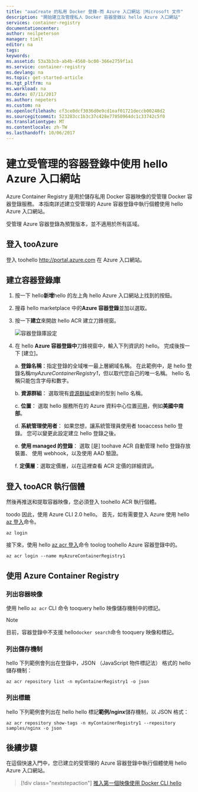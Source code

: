 ```yaml
---
title: "aaaCreate 的私用 Docker 登錄-而 Azure 入口網站 |Microsoft 文件"
description: "開始建立及管理私人 Docker 容器登錄以 hello Azure 入口網站"
services: container-registry
documentationcenter: 
author: neilpeterson
manager: timlt
editor: na
tags: 
keywords: 
ms.assetid: 53a3b3cb-ab4b-4560-bc00-366e2759f1a1
ms.service: container-registry
ms.devlang: na
ms.topic: get-started-article
ms.tgt_pltfrm: na
ms.workload: na
ms.date: 07/11/2017
ms.author: nepeters
ms.custom: na
ms.openlocfilehash: cf3ce0dcf3036d0e9cd1eaf01721deccb00248d2
ms.sourcegitcommit: 523283cc1b3c37c428e77850964dc1c33742c5f0
ms.translationtype: MT
ms.contentlocale: zh-TW
ms.lasthandoff: 10/06/2017
---
```

# <a name="create-a-managed-container-registry-using-hello-azure-portal"></a>建立受管理的容器登錄中使用 hello Azure 入口網站

Azure Container Registry 是用於儲存私用 Docker 容器映像的受管理 Docker 容器登錄服務。 本指南詳述建立受管理的 Azure 容器登錄中執行個體使用 hello Azure 入口網站。

受管理 Azure 容器登錄為預覽版本，並不適用於所有區域。

## <a name="log-in-tooazure"></a>登入 tooAzure

登入 toohello http://portal.azure.com 在 Azure 入口網站。

## <a name="create-a-container-registry"></a>建立容器登錄庫

1. 按一下 hello**新增**hello 的左上角 hello Azure 入口網站上找到的按鈕。

2. 搜尋 hello marketplace 中的**Azure 容器登錄**並加以選取。

3. 按一下**建立**來開啟 hello ACR 建立刀鋒視窗。

    ![容器登錄庫設定](./media/container-registry-get-started-portal/managed-container-registry-settings.png)

4. 在 hello **Azure 容器登錄中**刀鋒視窗中，輸入下列資訊的 hello。 完成後按一下 [建立]。

    a. **登錄名稱**：指定登錄的全域唯一最上層網域名稱。 在此範例中，是 hello 登錄名稱*myAzureContainerRegistry1*，但以取代您自己的唯一名稱。 hello 名稱只能包含字母和數字。

    b. **資源群組**： 選取現有[資源群組](../azure-resource-manager/resource-group-overview.md#resource-groups)或新的型別 hello 名稱。

    c. **位置**： 選取 hello 服務所在的 Azure 資料中心位置[可用](https://azure.microsoft.com/regions/services/)，例如**美國中南部**。

    d. **系統管理使用者**： 如果您想，讓系統管理員使用者 tooaccess hello 登錄。 您可以變更此設定建立 hello 登錄之後。

    e. **使用 managed 的登錄**： 選取 [是] toohave ACR 自動管理 hello 登錄存放裝置、 使用 webhook，以及使用 AAD 驗證。

    f. **定價層**：選取定價層，以在這裡查看 ACR 定價的詳細資訊。

## <a name="log-in-tooacr-instance"></a>登入 tooACR 執行個體

然後再推送和提取容器映像，您必須登入 toohello ACR 執行個體。 

toodo 因此，使用 Azure CLI 2.0 hello。 首先，如有需要登入 Azure 使用 hello [az 登入](/cli/azure/#login)命令。 

```azurecli
az login
```

接下來，使用 hello [az acr 登入](/cli/azure/acr#login)命令 toolog toohello Azure 容器登錄中的。

```azurecli-interactive
az acr login --name myAzureContainerRegistry1
```

## <a name="use-azure-container-registry"></a>使用 Azure Container Registry

### <a name="list-container-images"></a>列出容器映像

使用 hello `az acr` CLI 命令 tooquery hello 映像儲存機制中的標記。

> [!NOTE]
> 目前，容器登錄中不支援 hello`docker search`命令 tooquery 映像和標記。

### <a name="list-repositories"></a>列出儲存機制

hello 下列範例會列出在登錄中，JSON （JavaScript 物件標記法） 格式的 hello 儲存機制：

```azurecli
az acr repository list -n myContainerRegistry1 -o json
```

### <a name="list-tags"></a>列出標籤

hello 下列範例會列出在 hello hello 標記**範例/nginx**儲存機制，以 JSON 格式：

```azurecli
az acr repository show-tags -n myContainerRegistry1 --repository samples/nginx -o json
```

## <a name="next-steps"></a>後續步驟

在這個快速入門中，您已建立的受管理的 Azure 容器登錄中執行個體使用 hello Azure 入口網站。

> [!div class="nextstepaction"]
> [推入第一個映像使用 Docker CLI hello](container-registry-get-started-docker-cli.md)
